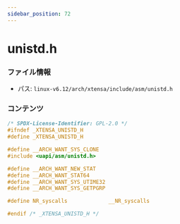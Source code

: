 ```yaml
---
sidebar_position: 72
---
```

# unistd.h

### ファイル情報

- パス: `linux-v6.12/arch/xtensa/include/asm/unistd.h`

### コンテンツ

```h
/* SPDX-License-Identifier: GPL-2.0 */
#ifndef _XTENSA_UNISTD_H
#define _XTENSA_UNISTD_H

#define __ARCH_WANT_SYS_CLONE
#include <uapi/asm/unistd.h>

#define __ARCH_WANT_NEW_STAT
#define __ARCH_WANT_STAT64
#define __ARCH_WANT_SYS_UTIME32
#define __ARCH_WANT_SYS_GETPGRP

#define NR_syscalls				__NR_syscalls

#endif /* _XTENSA_UNISTD_H */

```
